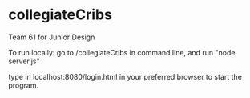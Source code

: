 # collegiateCribs
Team 61 for Junior Design

To run locally:
go to /collegiateCribs in command line, and run "node server.js"

type in localhost:8080/login.html in your preferred browser to start the program.
